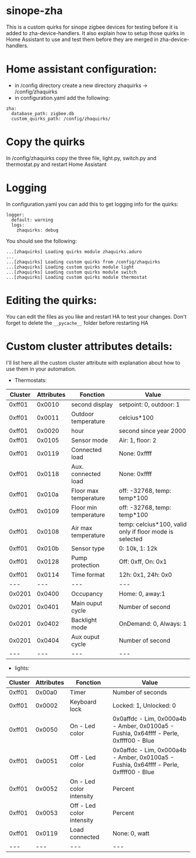 # sinope-zha
This is a custom quirks for sinope zigbee devices for testing before it is added to zha-device-handlers. It also explain how to setup those quirks in Home Assistant to use and test them before they are merged in zha-device-handlers.

# Home assistant configuration:
- in /config directory create a new directory zhaquirks -> /config/zhaquirks
- in configuration.yaml add the following:
```
zha:
  database_path: zigbee.db
  custom_quirks_path: /config/zhaquirks/
```
# Copy the quirks
In /config/zhaquirks copy the three file, light.py, switch.py and thermostat.py and restart Home Assistant

# Logging
In configuration.yaml you can add this to get logging info for the quirks:
```
logger:
  default: warning
  logs:
    zhaquirks: debug
```
You should see the following:
```
...[zhaquirks] Loading quirks module zhaquirks.aduro
...
...[zhaquirks] Loading custom quirks from /config/zhaquirks
...[zhaquirks] Loading custom quirks module light
...[zhaquirks] Loading custom quirks module switch
...[zhaquirks] Loading custom quirks module thermostat
```

# Editing the quirks:
You can edit the files as you like and restart HA to test your changes. Don't forget to delete the ```__pycache__``` folder before restarting HA

# Custom cluster attributes details:

I'll list here all the custom cluster attribute with explanation about how to use them in your automation.
- Thermostats:

|Cluster|Attributes|Fonction |Value
| --- | --- | --- | ---
|0xff01|0x0010|second display|setpoint: 0, outdoor: 1
|0xff01|0x0011|Outdoor temperature| celcius*100
|0xff01|0x0020|hour| second since year 2000
|0xff01|0x0105|Sensor mode|Air: 1, floor: 2
|0xff01|0x0119|Connected load|None: 0xffff
|0xff01| 0x0118|Aux. connected load| None: 0xffff
|0xff01|0x010a|Floor max temperature| off: -32768, temp: temp*100
|0xff01|0x0109|Floor min temperature| off: -32768, temp: temp*100
|0xff01|0x0108|Air max temperature|temp: celcius*100, valid only if floor mode is selected
|0xff01|0x010b|Sensor type|0: 10k, 1: 12k
|0xff01|0x0128|Pump protection| Off: 0xff, On: 0x1
|0xff01|0x0114|Time format|12h: 0x1, 24h: 0x0
| --- | --- | --- | ---
|0x0201| 0x0400 |Occupancy|Home: 0, away:1
|0x0201| 0x0401 |Main ouput cycle|Number of second
|0x0201|0x0402 |Backlight mode|OnDemand: 0, Always: 1
|0x0201| 0x0404|Aux ouput cycle|Number of second
| --- | --- | --- | ---

- lights:

|Cluster|Attributes|Fonction |Value
| --- | --- | --- | ---
0xff01|0x00a0|Timer|Number of seconds
|0xff01| 0x0002|Keyboard lock| Locked: 1, Unlocked: 0
|0xff01|0x0050|On - Led color|0x0affdc - Lim, 0x000a4b - Amber, 0x0100a5 - Fushia, 0x64ffff - Perle, 0xffff00 - Blue
|0xff01|0x0051|Off - Led color|0x0affdc - Lim, 0x000a4b - Amber, 0x0100a5 - Fushia, 0x64ffff - Perle, 0xffff00 - Blue
|0xff01| 0x0052|On - Led color intensity|Percent
|0xff01|0x0053|Off - Led color intensity| Percent
|0xff01|0x0119|Load connected|None: 0, watt
| --- | --- | --- | ---




